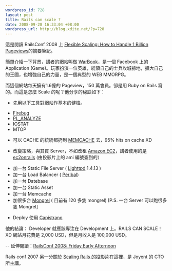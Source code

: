 ```yaml
--- 
wordpress_id: 728
layout: post
title: Rails can scale ?
date: 2008-09-28 16:33:04 +08:00
wordpress_url: http://blog.xdite.net/?p=728
---
```

這是閱讀 RailsConf 2008 上 <a href="http://en.oreilly.com/rails2008/public/schedule/detail/2127">Flexible Scaling: How to Handle 1 Billion Pageviews</a>的摘要筆記。

簡單介紹一下背景，講者的網站叫做  <a href="http://www.facebook.com/apps/application.php?id=2618691293">WarBook</a>，是一個 Facebook 上的 Application (Game)。玩家扮演一位英雄，統領自己的士兵攻城掠地，擴大自己的王國，也增強自己的力量，是一個典型的 WEB MMORPG。

而這個網站每天擁有1.6億的 Pageview，150 萬會員。卻是用 Ruby on Rails 寫的。而這是怎麼 Scale 的呢？他分享的秘訣如下：

- 先用以下工具對網站作基本的健檢。

* <a href="https://addons.mozilla.org/en-US/firefox/addon/1843">Firebug</a>
* <a href="http://seattlerb.rubyforge.org/production_log_analyzer/">PL_ANALYZE</a>
* IOSTAT
* MTOP

- 可以 CACHE 的統統都扔到 <a href="http://www.danga.com/memcached/">MEMCACHE</a> 去，95% hits on cache XD

- 改變策略，與其買 Server，不如改租 <a href="http://aws.amazon.com/ec2/">Amazon EC2</a>，講者使用的是 <a href="http://ec2onrails.rubyforge.org/">ec2onrails</a> (由投影片上的 ami 編號查到的）

* 加一台 Static File Server ( <a href="http://www.lighttpd.net/">Lighttpd</a> 1.4.13 )
*  加一台 Load Balancer ( <a href="http://www.danga.com/perlbal/">Perlbal</a>)
*  加一台 Datebase  
* 加一台 Static Asset 
* 加一台 Memcache
* 加很多台 <a href="http://mongrel.rubyforge.org/">Mongrel</a> ( 目前有 120 多隻 mongrel) [P.S. 一台 Server 可以跑很多隻 Mongrel]

- Deploy 使用 <a href="http://www.capify.org/">Capistrano</a>


他的結論： Developer 就應該專注在 Development 上。RAILS CAN SCALE！XD
網站月花費是 2,000 USD，但是月收入是 100,000 USD。

-- 
延伸閱讀：<a href="http://icepick.info/2008/05/30/railsconf-2008-friday-early-afternoon/">RailsConf 2008: Friday Early Afternoon</a>

Rails conf 2007 另一分關於 <a href="http://www.scribd.com/doc/66377/Scaling-a-Rails-Application-from-the-Bottom-Up">Scaling Rails 的投影片</a>在這裡，是 Joyent 的 CTO 所主講。 
